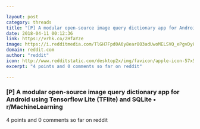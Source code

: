 ```yaml
---

layout: post
category: threads
title: "[P] A modular open-source image query dictionary app for Android using Tensorflow Lite (TFlite) and SQLite"
date: 2018-04-11 00:12:36
link: https://vrhk.co/2HfaYze
image: https://i.redditmedia.com/TlGH7Fpd0A6y8ear8O3adUwoMELSVQ_ePgvDyHzMklI.jpg?w=320&s=766fb83e5ed5f220e9de35204535ac68
domain: reddit.com
author: "reddit"
icon: http://www.redditstatic.com/desktop2x/img/favicon/apple-icon-57x57.png
excerpt: "4 points and 0 comments so far on reddit"

---
```


### [P] A modular open-source image query dictionary app for Android using Tensorflow Lite (TFlite) and SQLite • r/MachineLearning

4 points and 0 comments so far on reddit